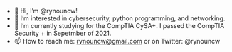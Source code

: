 - 👋 Hi, I’m @rynouncw!
- 👀 I’m interested in cybersecurity, python programming, and networking.
- 🌱 I’m currently studying for the CompTIA CySA+.  I passed the CompTIA Security + in Sepetmber of 2021.
- 📫 How to reach me:  rynouncw@gmail.com or on Twitter:  @rynouncw

<!---
rynouncw/rynouncw is a ✨ special ✨ repository because its `README.md` (this file) appears on your GitHub profile.
You can click the Preview link to take a look at your changes.
--->
